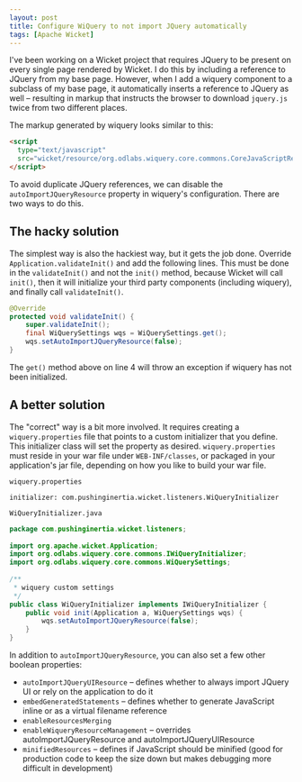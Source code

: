 ```yaml
---
layout: post
title: Configure WiQuery to not import JQuery automatically
tags: [Apache Wicket]
---
```


I've been working on a Wicket project that requires JQuery to be present on every single page rendered by Wicket. I do this by including a reference to JQuery from my base page. However, when I add a wiquery component to a subclass of my base page, it automatically inserts a reference to JQuery as well – resulting in markup that instructs the browser to download `jquery.js` twice from two different places.

The markup generated by wiquery looks similar to this:

```html
<script
  type="text/javascript"
  src="wicket/resource/org.odlabs.wiquery.core.commons.CoreJavaScriptResourceReference/jquery/jquery-1.5.2-ts1308119960000.js">
</script>
```

To avoid duplicate JQuery references, we can disable the `autoImportJQueryResource` property in wiquery's configuration. There are two ways to do this.

## The hacky solution

The simplest way is also the hackiest way, but it gets the job done. Override `Application.validateInit()` and add the following lines. This must be done in the `validateInit()` and not the `init()` method, because Wicket will call `init()`, then it will initialize your third party components (including wiquery), and finally call `validateInit()`.

```java
@Override
protected void validateInit() {
    super.validateInit();
    final WiQuerySettings wqs = WiQuerySettings.get();
    wqs.setAutoImportJQueryResource(false);
}
```

The `get()` method above on line 4 will throw an exception if wiquery has not been initialized.

## A better solution

The "correct" way is a bit more involved. It requires creating a `wiquery.properties` file that points to a custom initializer that you define. This initializer class will set the property as desired. `wiquery.properties` must reside in your war file under `WEB-INF/classes`, or packaged in your application's jar file, depending on how you like to build your war file.

`wiquery.properties`

```
initializer: com.pushinginertia.wicket.listeners.WiQueryInitializer
```

`WiQueryInitializer.java`

```java
package com.pushinginertia.wicket.listeners;
 
import org.apache.wicket.Application;
import org.odlabs.wiquery.core.commons.IWiQueryInitializer;
import org.odlabs.wiquery.core.commons.WiQuerySettings;
 
/**
 * wiquery custom settings
 */
public class WiQueryInitializer implements IWiQueryInitializer {
    public void init(Application a, WiQuerySettings wqs) {
        wqs.setAutoImportJQueryResource(false);
    }
}
```

In addition to `autoImportJQueryResource`, you can also set a few other boolean properties:

* `autoImportJQueryUIResource` – defines whether to always import JQuery UI or rely on the application to do it
* `embedGeneratedStatements` – defines whether to generate JavaScript inline or as a virtual filename reference
* `enableResourcesMerging`
* `enableWiqueryResourceManagement` – overrides autoImportJQueryResource and autoImportJQueryUIResource
* `minifiedResources` – defines if JavaScript should be minified (good for production code to keep the size down but makes debugging more difficult in development)
